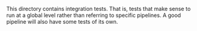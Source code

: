 This directory contains integration tests.  That is, tests that make sense to run at a global level rather than referring to specific pipelines.  A good pipeline will also have some tests of its own.